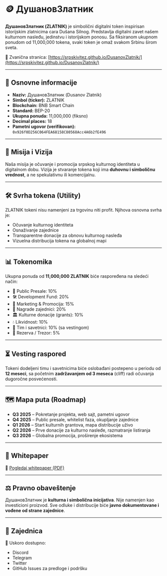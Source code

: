 # 🪙 ДушановЗлатник

**ДушановЗлатник (ZLATNIK)** je simbolični digitalni token inspirisan istorijskim zlatnicima cara Dušana Silnog. Predstavlja digitalni zavet našem kulturnom nasleđu, jedinstvu i istorijskom ponosu. Sa fiksiranom ukupnom ponudom od 11,000,000 tokena, svaki token je omaž svakom Srbinu širom sveta.

🔗 Zvanična stranica: [https://srpskivitez.github.io/DusanovZlatnik/](https://srpskivitez.github.io/DusanovZlatnik/)

---

## 🔹 Osnovne informacije

- **Naziv:** ДушановЗлатник (Dusanov Zlatnik)
- **Simbol (ticker):** ZLATNIK
- **Blockchain:** BNB Smart Chain
- **Standard:** BEP-20
- **Ukupna ponuda:** 11,000,000 (fiksno)
- **Decimal places:** 18
- **Pametni ugovor (verifikovan):** `0x926f0D256C064FEA68158C80568Acc4A6b2fE496`

---

## 🎯 Misija i Vizija

Naša misija je očuvanje i promocija srpskog kulturnog identiteta u digitalnom dobu. Vizija je stvaranje tokena koji ima **duhovnu i simboličnu vrednost**, a ne spekulativnu ili komercijalnu.

---

## 🛠️ Svrha tokena (Utility)

ZLATNIK tokeni nisu namenjeni za trgovinu niti profit. Njihova osnovna svrha je:

- Očuvanje kulturnog identiteta
- Osnaživanje zajednice
- Transparentne donacije za obnovu kulturnog nasleđa
- Vizuelna distribucija tokena na globalnoj mapi

---

## 📊 Tokenomika

Ukupna ponuda od **11,000,000 ZLATNIK** biće raspoređena na sledeći način:

- 📢 Public Presale: 10%  
- 🛠️ Development Fund: 20%  
- 📣 Marketing & Promocija: 15%  
- 🎁 Nagrade zajednici: 20%  
- 🏛️ Kulturne donacije (grants): 10%  
- 💧 Likvidnost: 10%  
- 👥 Tim i savetnici: 10% (sa vestingom)  
- 🏦 Rezerva / Trezor: 5%

---

## ⏳ Vesting raspored

Tokeni dodeljeni timu i savetnicima biće oslobađani postepeno u periodu od **12 meseci**, sa početnim **zadržavanjem od 3 meseca** (cliff) radi očuvanja dugoročne posvećenosti.

---

## 🗺️ Mapa puta (Roadmap)

- **Q3 2025** – Pokretanje projekta, web sajt, pametni ugovor  
- **Q4 2025** – Public presale, whitelist faza, okupljanje zajednice  
- **Q1 2026** – Start kulturnih grantova, mapa distribucije uživo  
- **Q2 2026** – Prve donacije za kulturno nasleđe, razmatranje listiranja  
- **Q3 2026** – Globalna promocija, proširenje ekosistema  

---

## 📝 Whitepaper

📄 [Pogledaj whitepaper (PDF)](./whitepaper.pdf)

---

## ⚖️ Pravno obaveštenje

ДушановЗлатник je **kulturna i simbolična inicijativa**. Nije namenjen kao investicioni proizvod. Sve odluke i distribucije biće **javno dokumentovane i vođene od strane zajednice**.

---

## 🤝 Zajednica

📢 Uskoro dostupno:
- Discord
- Telegram
- Twitter
- GitHub Issues za predloge i podršku
